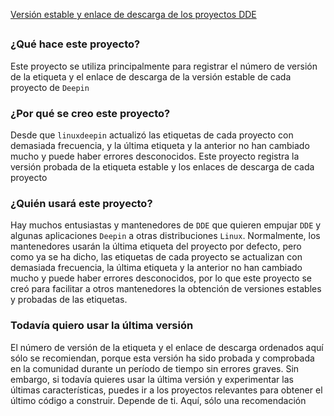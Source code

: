 
[Versión estable y enlace de descarga de los proyectos DDE](packages-tag-version.md)

## 

### ¿Qué hace este proyecto?
Este proyecto se utiliza principalmente para registrar el número de versión de la etiqueta y el enlace de descarga de la versión estable de cada proyecto de `Deepin`



### ¿Por qué se creo este proyecto?
Desde que `linuxdeepin` actualizó las etiquetas de cada proyecto con demasiada frecuencia, y la última etiqueta y la anterior no han cambiado mucho y puede haber errores desconocidos. Este proyecto registra la versión probada de la etiqueta estable y los enlaces de descarga de cada proyecto



### ¿Quién usará este proyecto?
Hay muchos entusiastas y mantenedores de `DDE` que quieren empujar `DDE` y algunas aplicaciones `Deepin` a otras distribuciones `Linux`. Normalmente, los mantenedores usarán la última etiqueta del proyecto por defecto, pero como ya se ha dicho, las etiquetas de cada proyecto se actualizan con demasiada frecuencia, la última etiqueta y la anterior no han cambiado mucho y puede haber errores desconocidos, por lo que este proyecto se creó para facilitar a otros mantenedores la obtención de versiones estables y probadas de las etiquetas.



### Todavía quiero usar la última versión 
El número de versión de la etiqueta y el enlace de descarga ordenados aquí sólo se recomiendan, porque esta versión ha sido probada y comprobada en la comunidad durante un período de tiempo sin errores graves. Sin embargo, si todavía quieres usar la última versión y experimentar las últimas características, puedes ir a los proyectos relevantes para obtener el último código a construir. Depende de ti. Aquí, sólo una recomendación
